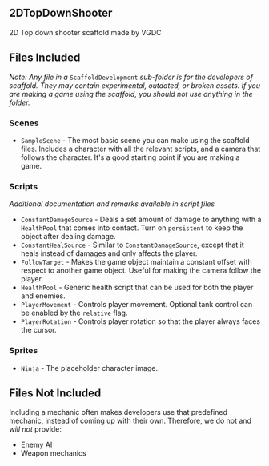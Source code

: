 ## 2DTopDownShooter

2D Top down shooter scaffold made by VGDC

## Files Included

_Note: Any file in a_ `ScaffoldDevelopment` _sub-folder is for the developers of scaffold.
They may contain experimental, outdated, or broken assets.
If you are making a game using the scaffold, you should not use anything in the folder._ 

### Scenes

* `SampleScene` -
  The most basic scene you can make using the scaffold files.
  Includes a character with all the relevant scripts, and a camera that follows the character.
  It's a good starting point if you are making a game.

### Scripts

_Additional documentation and remarks available in script files_

* `ConstantDamageSource` - 
  Deals a set amount of damage to anything with a `HealthPool` that comes into contact.
  Turn on `persistent` to keep the object after dealing damage.
* `ConstantHealSource` -
  Similar to `ConstantDamageSource`, except that it heals instead of damages and only affects the player.
* `FollowTarget` -
  Makes the game object maintain a constant offset with respect to another game object.
  Useful for making the camera follow the player.
* `HealthPool` - 
  Generic health script that can be used for both the player and enemies.
* `PlayerMovement` - 
  Controls player movement. Optional tank control can be enabled by the `relative` flag.
* `PlayerRotation` - 
  Controls player rotation so that the player always faces the cursor.
  
### Sprites

* `Ninja` - 
  The placeholder character image.

## Files Not Included

Including a mechanic often makes developers use that predefined mechanic, instead of coming up with their own. Therefore, we do not and _will not_ provide:

* Enemy AI
* Weapon mechanics
